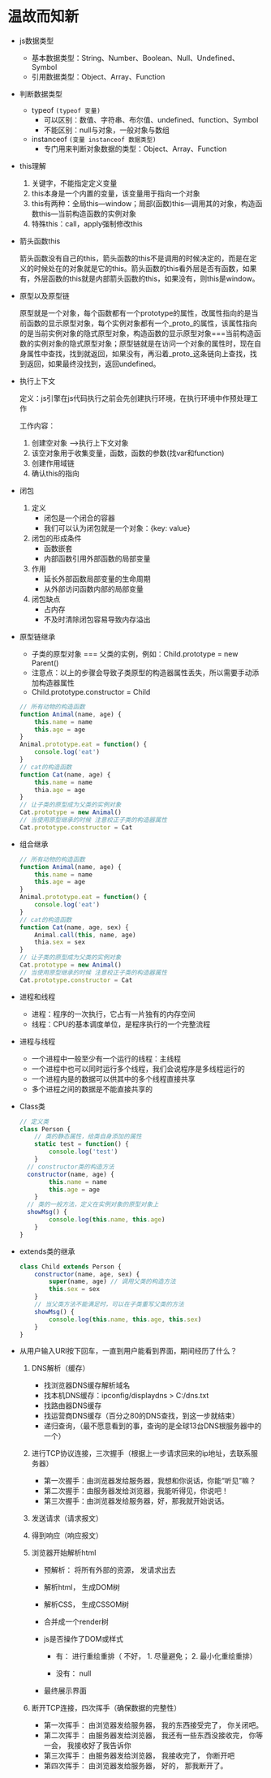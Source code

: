 # 温故而知新

- js数据类型
  - 基本数据类型：String、Number、Boolean、Null、Undefined、Symbol
  - 引用数据类型：Object、Array、Function

- 判断数据类型

   + typeof `(typeof 变量)`
     - 可以区别：数值、字符串、布尔值、undefined、function、Symbol
     - 不能区别：null与对象，一般对象与数组

  - instanceof `(变量 instanceof 数据类型)`
    - 专门用来判断对象数据的类型：Object、Array、Function

+ this理解

  1. 关键字，不能指定定义变量
  2. this本身是一个内置的变量，该变量用于指向一个对象
  3. this有两种：全局this—window；局部(函数)this—调用其的对象，构造函数this—当前构造函数的实例对象
  4. 特殊this：call，apply强制修改this

+ 箭头函数this

   箭头函数没有自己的this，箭头函数的this不是调用的时候决定的，而是在定义的时候处在的对象就是它的this。箭头函数的this看外层是否有函数，如果有，外层函数的this就是内部箭头函数的this，如果没有，则this是window。

+ 原型以及原型链

  原型就是一个对象，每个函数都有一个prototype的属性，改属性指向的是当前函数的显示原型对象，每个实例对象都有一个_proto_的属性，该属性指向的是当前实例对象的隐式原型对象，构造函数的显示原型对象===当前构造函数的实例对象的隐式原型对象；原型链就是在访问一个对象的属性时，现在自身属性中查找，找到就返回，如果没有，再沿着_proto_这条链向上查找，找到返回，如果最终没找到，返回undefined。

+ 执行上下文

  定义：js引擎在js代码执行之前会先创建执行环境，在执行环境中作预处理工作

  工作内容：

  1. 创建空对象 —>执行上下文对象
  2. 该空对象用于收集变量，函数，函数的参数(找var和function)
  3. 创建作用域链
  4. 确认this的指向

+ 闭包

  1. 定义
     + 闭包是一个闭合的容器
     + 我们可以认为闭包就是一个对象：{key: value}
  2. 闭包的形成条件
     + 函数嵌套
     + 内部函数引用外部函数的局部变量
  3. 作用
     + 延长外部函数局部变量的生命周期
     + 从外部访问函数内部的局部变量
  4. 闭包缺点
     + 占内存
     + 不及时清除闭包容易导致内存溢出

+ 原型链继承

  - 子类的原型对象 === 父类的实例，例如：Child.prototype = new Parent()
  - 注意点：以上的步骤会导致子类原型的构造器属性丢失，所以需要手动添加构造器属性
  - Child.prototype.constructor = Child

  ```javascript
  // 所有动物的构造函数
  function Animal(name, age) {
      this.name = name
      this.age = age
  }
  Animal.prototype.eat = function() {
      console.log('eat')
  }
  // cat的构造函数
  function Cat(name, age) {
      this.name = name
      thia.age = age
  }
  // 让子类的原型成为父类的实例对象
  Cat.prototype = new Animal()
  // 当使用原型继承的时候 注意校正子类的构造器属性
  Cat.prototype.constructor = Cat
  ```

+ 组合继承

  ``````javascript
  // 所有动物的构造函数
  function Animal(name, age) {
      this.name = name
      this.age = age
  }
  Animal.prototype.eat = function() {
      console.log('eat')
  }
  // cat的构造函数
  function Cat(name, age, sex) {
      Animal.call(this, name, age)
      thia.sex = sex
  }
  // 让子类的原型成为父类的实例对象
  Cat.prototype = new Animal()
  // 当使用原型继承的时候 注意校正子类的构造器属性
  Cat.prototype.constructor = Cat
  ``````

+ 进程和线程

  + 进程：程序的一次执行，它占有一片独有的内存空间
  + 线程：CPU的基本调度单位，是程序执行的一个完整流程

+ 进程与线程

  + 一个进程中一般至少有一个运行的线程：主线程
  + 一个进程中也可以同时运行多个线程，我们会说程序是多线程运行的
  + 一个进程内是的数据可以供其中的多个线程直接共享
  + 多个进程之间的数据是不能直接共享的

+ Class类

  ``````javascript
  // 定义类
  class Person {
      // 类的静态属性，给类自身添加的属性
      static test = function() {
          console.log('test')
      }
  	// constructor类的构造方法
  	constructor(name, age) {
          this.name = name
          this.age = age
      }
  	// 类的一般方法，定义在实例对象的原型对象上
  	showMsg() {
          console.log(this.name, this.age)
      }
  }
  ``````

+ extends类的继承

  ``````javascript
  class Child extends Person {
      constructor(name, age, sex) {
          super(name, age) // 调用父类的构造方法
          this.sex = sex
      }
      // 当父类方法不能满足时，可以在子类重写父类的方法
      showMsg() {
          console.log(this.name, this.age, this.sex)
      }
  }
  ``````

+ 从用户输入URl按下回车，一直到用户能看到界面，期间经历了什么？

   1. DNS解析（缓存）

      + 找浏览器DNS缓存解析域名
      + 找本机DNS缓存：ipconfig/displaydns > C:/dns.txt
      + 找路由器DNS缓存
      + 找运营商DNS缓存（百分之80的DNS查找，到这一步就结束）
      + 递归查询，（最不愿意看到的事，查询的是全球13台DNS根服务器中的一个）

   2. 进行TCP协议连接，三次握手（根据上一步请求回来的ip地址，去联系服务器）

      + 第一次握手：由浏览器发给服务器，我想和你说话，你能“听见”嘛？
      + 第二次握手：由服务器发给浏览器，我能听得见，你说吧！
      + 第三次握手：由浏览器发给服务器，好，那我就开始说话。

   3. 发送请求（请求报文）

   4. 得到响应（响应报文）

   5. 浏览器开始解析html

      + 预解析： 将所有外部的资源， 发请求出去

      + 解析html， 生成DOM树 

      + 解析CSS， 生成CSSOM树 

      + 合并成一个render树 

      + js是否操作了DOM或样式 

        + 有： 进行重绘重排（ 不好， 1. 尽量避免； 2. 最小化重绘重排） 

        + 没有： null 

      + 最终展示界面

   6. 断开TCP连接，四次挥手（确保数据的完整性）

      + 第一次挥手： 由浏览器发给服务器， 我的东西接受完了， 你关闭吧。
      + 第二次挥手： 由服务器发给浏览器， 我还有一些东西没接收完， 你等一会， 我接收好了我告诉你
      + 第三次挥手： 由服务器发给浏览器， 我接收完了， 你断开吧
      + 第四次挥手： 由浏览器发给服务器， 好的， 那我断开了。